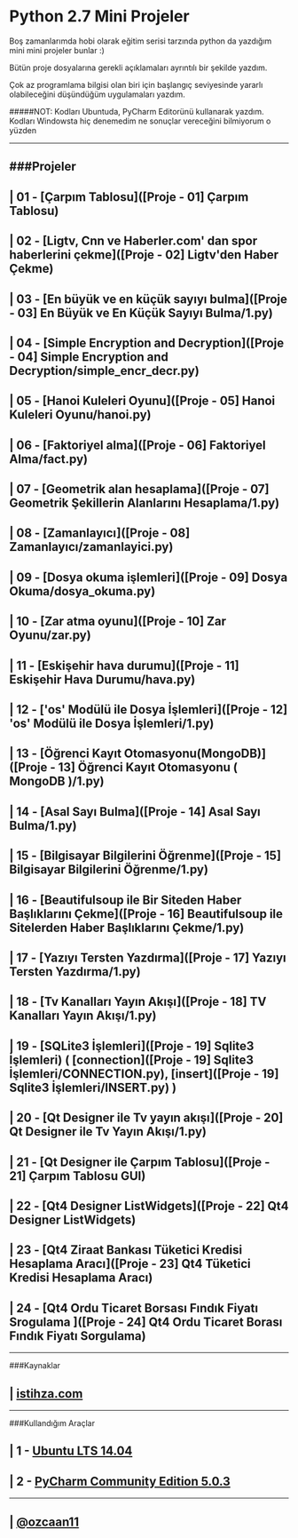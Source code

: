 # Python 2.7 Mini Projeler

Boş zamanlarımda hobi olarak eğitim serisi tarzında python da yazdığım mini mini projeler bunlar :)

Bütün proje dosyalarına gerekli açıklamaları ayrıntılı bir şekilde yazdım.

Çok az programlama bilgisi olan biri için başlangıç seviyesinde yararlı olabileceğini düşündüğüm uygulamaları yazdım.

#####NOT: Kodları Ubuntuda, PyCharm Editorünü kullanarak yazdım. Kodları Windowsta hiç denemedim ne sonuçlar vereceğini bilmiyorum o yüzden

---------------------------------------------------------------------------------------------------------------------------

###Projeler
-

| 01 - [Çarpım Tablosu]([Proje - 01] Çarpım Tablosu)
-----------------

| 02 - [Ligtv, Cnn ve Haberler.com' dan spor haberlerini çekme]([Proje - 02] Ligtv'den Haber Çekme)
-----------------

| 03 - [En büyük ve en küçük sayıyı bulma]([Proje - 03] En Büyük ve En Küçük Sayıyı Bulma/1.py)
-----------------

| 04 - [Simple Encryption and Decryption]([Proje - 04] Simple Encryption and Decryption/simple_encr_decr.py)
-----------------

| 05 - [Hanoi Kuleleri Oyunu]([Proje - 05] Hanoi Kuleleri Oyunu/hanoi.py)
-----------------

| 06 - [Faktoriyel alma]([Proje - 06] Faktoriyel Alma/fact.py)
-----------------

| 07 - [Geometrik alan hesaplama]([Proje - 07] Geometrik Şekillerin Alanlarını Hesaplama/1.py)
-----------------

| 08 - [Zamanlayıcı]([Proje - 08] Zamanlayıcı/zamanlayici.py)
-----------------

| 09 - [Dosya okuma işlemleri]([Proje - 09] Dosya Okuma/dosya_okuma.py)
-----------------

| 10 - [Zar atma oyunu]([Proje - 10] Zar Oyunu/zar.py)
-----------------

| 11 - [Eskişehir hava durumu]([Proje - 11] Eskişehir Hava Durumu/hava.py)
-----------------

| 12 - ['os' Modülü ile Dosya İşlemleri]([Proje - 12] 'os' Modülü ile Dosya İşlemleri/1.py)
-----------------

| 13 - [Öğrenci Kayıt Otomasyonu(MongoDB)]([Proje - 13] Öğrenci Kayıt Otomasyonu ( MongoDB )/1.py)
-----------------

| 14 - [Asal Sayı Bulma]([Proje - 14] Asal Sayı Bulma/1.py)
-----------------

| 15 - [Bilgisayar Bilgilerini Öğrenme]([Proje - 15] Bilgisayar Bilgilerini Öğrenme/1.py)
-----------------

| 16 - [Beautifulsoup ile Bir Siteden Haber Başlıklarını Çekme]([Proje - 16] Beautifulsoup ile Sitelerden Haber Başlıklarını Çekme/1.py)
-----------------

| 17 - [Yazıyı Tersten Yazdırma]([Proje - 17] Yazıyı Tersten Yazdırma/1.py)
-----------------

| 18 - [Tv Kanalları Yayın Akışı]([Proje - 18] TV Kanalları Yayın Akışı/1.py)
-----------------

| 19 - [SQLite3 İşlemleri]([Proje - 19] Sqlite3 İşlemleri) ( [connection]([Proje - 19] Sqlite3 İşlemleri/CONNECTION.py), [insert]([Proje - 19] Sqlite3 İşlemleri/INSERT.py) )
-----------------

| 20 - [Qt Designer ile Tv yayın akışı]([Proje - 20] Qt Designer ile Tv Yayın Akışı/1.py)
-----------------

| 21 - [Qt Designer ile Çarpım Tablosu]([Proje - 21] Çarpım Tablosu GUI)
-----------------

| 22 - [Qt4 Designer ListWidgets]([Proje - 22] Qt4 Designer ListWidgets)
-----------------

| 23 - [Qt4 Ziraat Bankası Tüketici  Kredisi Hesaplama Aracı]([Proje - 23] Qt4 Tüketici Kredisi Hesaplama Aracı)
-----------------

| 24 - [Qt4 Ordu Ticaret Borsası Fındık Fiyatı Srogulama ]([Proje - 24] Qt4 Ordu Ticaret Borası Fındık Fiyatı Sorgulama)
-----------------


----------------------------------------------------------------------------------------------------------

###Kaynaklar

| [istihza.com](http://belgeler.istihza.com/py2/)
-----------------

-----------------------------------------------------------------------------------------------------------

###Kullandığım Araçlar

| 1 - [Ubuntu LTS 14.04](http://www.ubuntu.com/download)
---------------

| 2 - [PyCharm Community Edition 5.0.3](https://www.jetbrains.com/pycharm-edu/download/)
---------------

-----------------
| [@ozcaan11](https://twitter.com/ozcaan11) 
-----------------
